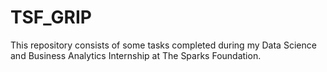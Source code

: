 # TSF_GRIP
This repository consists of some tasks completed during my Data Science and Business Analytics Internship at The Sparks Foundation.
